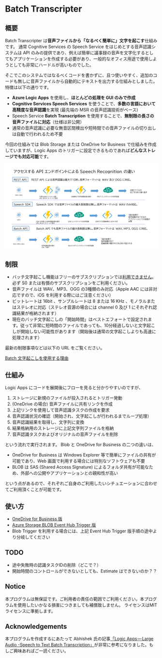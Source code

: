 # Batch Transcripter

## 概要
Batch Transcripter は**音声ファイルから「なるべく簡単に」文字を起こす**仕組みです。
通常 Cognitive Services の Speech Service をはじめとする音声認識システムは API のみの提供であり、例えば簡単に議事録の音声を文字化するとしてもアプリケーションを作成する必要があり、一般的なオフィス用途で使用しようとしても非常にハードルが高いものでした。

そこでこのシステムではなるべくコードを書かずに、且つ使いやすく、追加のコードも無しに音声ファイルから自動的にテキストを出力する仕組みとしました。特徴は以下の通りです。

- **Azure Logic Apps** を使用し、**ほとんどの処理を GUI のみで作成**
- **Cognitive Services Speech Services** を使うことで、**多数の言語において高精度な音声認識**を実現 (最先端の MSR の音声認識技術がベース)
- Speech Service **Batch Transcription** を使用することで、**無制限の長さの音声ファイルに対応**（仕様は非公開）
- 通常の音声認識に必要な無音区間検出や短時間での音声ファイルの切り出しは自動で行われるため不要

今回の仕組みでは Blob Storage または OneDrive for Business で仕組みを作成していますが、Logic Apps のトリガーに設定できるものであれば**どんなストレージでも対応可能**です。

![Differentiation_Speech_Method.png](img/Differentiation_Speech_Method.png)

## 制限

- バッチ文字起こし機能はフリーのサブスクリプションでは[利用できません](https://docs.microsoft.com/ja-jp/azure/cognitive-services/speech-service/batch-transcription#subscription-key)。必ず S0 または有償のサブスクリプションをご利用ください。
- 音声ファイルは WAV、MP3、OGG の3種類のみ対応（Apple AAC には非対応ですので、iOS を利用する際にはご注意ください）
- ビットレートは 16bit 、サンプルレートは 8 または 16 KHz 、モノラルまたはステレオに対応（ステレオ音源の場合には channel 0 及び 1 にそれぞれ認識結果が格納されます）
- 現在のバッチ文字起こしの「開始時間」はベストエフォートで設定されます。従って非常に短時間のファイルであっても、10分経過しないと文字起こしが開始しない可能性があります（開始後は通常の文字起こしよりも高速に処理されます）

最新の制限事項などは以下の URL をご覧ください。

[Batch 文字起こしを使用する理由](https://docs.microsoft.com/ja-jp/azure/cognitive-services/speech-service/batch-transcription)

## 仕組み
Logic Apps にコードを展開後にフローを見ると分かりやすいのですが、

1. ストレージに新規のファイルが投入されるとトリガー発動
2. (OneDrive の場合) 音声ファイルに共有リンクを作成
3. 上記リンクを使用して音声認識タスクの作成を要求
4. 音声認識状況の確認（開始され、文字起こしが行われるまでループ処理）
5. 音声認識結果を取得し、文字列に変換
6. 結果格納用のストレージに上記文字列ファイルを格納
7. 音声認識タスクおよびオリジナルの音声ファイルを削除

という流れで実行されます。
Blob と OneDrive for Business の二つの違いは、

- OneDrive for Business は Windows Explorer 等で簡単にファイルの共有が可能であり、Web 画面で利用する場合には特別なソフトウェアも不要
- BLOB は SAS (Shared Access Signature) によるフォルダ共有が可能なため、外部への公開やアプリケーションとの親和性が高い

という点があるので、それぞれご自身のご利用したいシチュエーションに合わせてご利用頂くことが可能です。

## 使い方

- [OneDrive for Business 版](usageODB.md)
- [Azure Storage BLOB Event Hub Trigger 版](usageBlobEH.md)
- Blob Trigger を利用する場合には、上記 Event Hub Trigger 版手順の途中より分岐してください

## TODO
- 途中失敗時の認識タスクIDの削除（どこで？）
- 開始時間のコントロールができないとしても、Estimate はできないのか？？

## Notice
本プログラムは無保証です。ご利用者の責任の範囲でご利用ください。本プログラムを使用したいかなる損害につきましても補償致しません。
ライセンスはMITライセンスに準拠します。

## Acknowledgements
本プログラムを作成するにあたって Abhishek 氏の記事[「Logic Apps — Large Audio -Speech to Text Batch Transcription」](https://medium.com/@abhishekcskumar/logic-apps-large-audio-speech-to-text-batch-transcription-d71e93bbaeec)が非常に参考になりました。もしご興味あればご一読ください。
